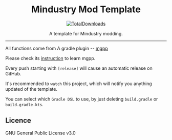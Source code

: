 <div align="center">

# Mindustry Mod Template
[![TotalDownloads](https://img.shields.io/github/downloads/liplum/MdtModTemplate/total?color=674ea7&label=Download&logo=docusign&logoColor=white&style=for-the-badge)](https://github.com/liplum/MdtModTemplate/releases)

A template for Mindustry modding.
___
</div>

All functions come from A gradle plugin -- [mgpp](https://github.com/PlumyGame/mgpp)

Please check its [instruction](https://plumygame.github.io/mgpp/) to learn mgpp.

Every push starting with `[release]` will cause an automatic release on GitHub.

It's recommended to `watch` this project, which will notify you anything updated of the template.

You can select which `Gradle DSL` to use, by just deleting `build.gradle` or `build.gradle.kts`.

## Licence
GNU General Public License v3.0
